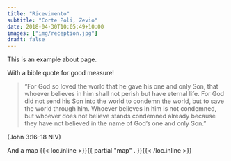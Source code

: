 ```yaml
---
title: "Ricevimento"
subtitle: "Corte Poli, Zevio"
date: 2018-04-30T10:05:49+10:00
images: ["img/reception.jpg"]
draft: false
---
```


This is an example about page.

With a bible quote for good measure!

> “For God so loved the world that he gave his one and only Son, that whoever believes in him shall not perish but have eternal life. For God did not send his Son into the world to condemn the world, but to save the world through him. Whoever believes in him is not condemned, but whoever does not believe stands condemned already because they have not believed in the name of God’s one and only Son.”

(John 3:16–18 NIV)

And a map
{{< loc.inline >}}{{ partial "map" . }}{{< /loc.inline >}}
